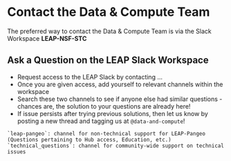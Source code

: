 # Contact the Data & Compute Team

The preferred way to contact the Data & Compute Team is via the Slack Workspace **LEAP-NSF-STC**

## Ask a Question on the LEAP Slack Workspace

- Request access to the LEAP Slack by contacting ...
- Once you are given access, add yourself to relevant channels within the workspace
- Search these two channels to see if anyone else had similar questions - chances are, the solution to your questions are already here!
- If issue persists after trying previous solutions, then let us know by posting a new thread and tagging us at `@data-and-compute`!

```{note}
`leap-pangeo`: channel for non-technical support for LEAP-Pangeo (Questions pertaining to Hub access, Education, etc.)
`technical_questions`: channel for community-wide support on technical issues 
```
